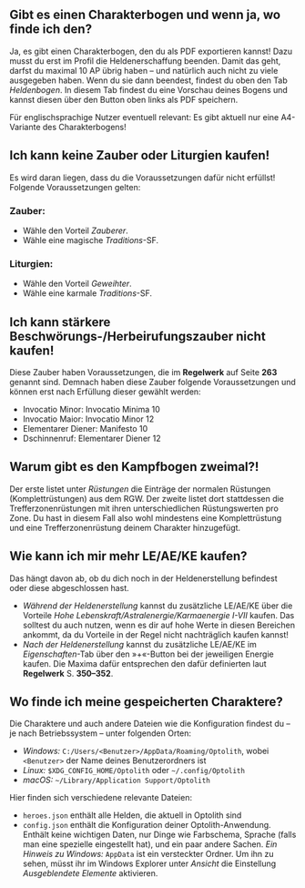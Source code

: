 ## Gibt es einen Charakterbogen und wenn ja, wo finde ich den?

Ja, es gibt einen Charakterbogen, den du als PDF exportieren kannst! Dazu musst du erst im Profil die Heldenerschaffung beenden. Damit das geht, darfst du maximal 10 AP übrig haben &ndash; und natürlich auch nicht zu viele ausgegeben haben. Wenn du sie dann beendest, findest du oben den Tab *Heldenbogen*. In diesem Tab findest du eine Vorschau deines Bogens und kannst diesen über den Button oben links als PDF speichern.

Für englischsprachige Nutzer eventuell relevant: Es gibt aktuell nur eine A4-Variante des Charakterbogens!

## Ich kann keine Zauber oder Liturgien kaufen!

Es wird daran liegen, dass du die Voraussetzungen dafür nicht erfüllst!
Folgende Voraussetzungen gelten:

### Zauber:

- Wähle den Vorteil *Zauberer*.
- Wähle eine magische *Traditions*-SF.

### Liturgien:

* Wähle den Vorteil *Geweihter*.
* Wähle eine karmale *Traditions*-SF.

## Ich kann stärkere Beschwörungs-/Herbeirufungszauber nicht kaufen!

Diese Zauber haben Voraussetzungen, die im **Regelwerk** auf Seite **263** genannt sind.
Demnach haben diese Zauber folgende Voraussetzungen und können erst nach Erfüllung dieser gewählt werden:

* Invocatio Minor: Invocatio Minima 10
* Invocatio Maior: Invocatio Minor 12
* Elementarer Diener: Manifesto 10
* Dschinnenruf: Elementarer Diener 12

## Warum gibt es den Kampfbogen zweimal?!

Der erste listet unter *Rüstungen* die Einträge der normalen Rüstungen (Komplettrüstungen) aus dem RGW. Der zweite listet dort stattdessen die Trefferzonenrüstungen mit ihren unterschiedlichen Rüstungswerten pro Zone. Du hast in diesem Fall also wohl mindestens eine Komplettrüstung und eine Trefferzonenrüstung deinem Charakter hinzugefügt.

## Wie kann ich mir mehr LE/AE/KE kaufen?

Das hängt davon ab, ob du dich noch in der Heldenerstellung befindest oder diese abgeschlossen hast.

* *Während der Heldenerstellung* kannst du zusätzliche LE/AE/KE über die Vorteile *Hohe Lebenskraft/Astralenergie/Karmaenergie I-VII* kaufen. Das solltest du auch nutzen, wenn es dir auf hohe Werte in diesen Bereichen ankommt, da du Vorteile in der Regel nicht nachträglich kaufen kannst!
* *Nach der Heldenerstellung* kannst du zusätzliche LE/AE/KE im *Eigenschaften*-Tab über den &raquo;+&laquo;-Button bei der jeweiligen Energie kaufen. Die Maxima dafür entsprechen den dafür definierten laut **Regelwerk** S. **350&ndash;352**.

## Wo finde ich meine gespeicherten Charaktere?

Die Charaktere und auch andere Dateien wie die Konfiguration findest du – je nach Betriebssystem – unter folgenden Orten:

- *Windows:* `C:/Users/<Benutzer>/AppData/Roaming/Optolith`, wobei `<Benutzer>` der Name deines Benutzerordners ist
- *Linux:* `$XDG_CONFIG_HOME/Optolith` oder `~/.config/Optolith`
- *macOS:* `~/Library/Application Support/Optolith`

Hier finden sich verschiedene relevante Dateien:

- `heroes.json` enthält alle Helden, die aktuell in Optolith sind
- `config.json` enthält die Konfiguration deiner Optolith-Anwendung. Enthält keine wichtigen Daten, nur Dinge wie Farbschema, Sprache (falls man eine spezielle eingestellt hat), und ein paar andere Sachen. 
  *Ein Hinweis zu Windows:* `AppData` ist ein versteckter Ordner. Um ihn zu sehen, müsst ihr im Windows Explorer unter *Ansicht* die Einstellung *Ausgeblendete Elemente* aktivieren.
